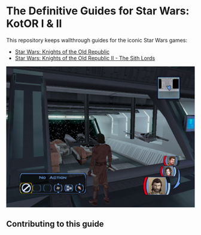 # The Definitive Guides for Star Wars: KotOR I & II

This repository keeps wallthrough guides for the iconic Star Wars games:

- [Star Wars: Knights of the Old Republic](./kotor/walkthrough/000_Index.md)
- [Star Wars: Knights of the Old Republic II - The Sith Lords](./kotor2/walkthrough/000_Index.md)

![](kotor/resources/images/screenshots/levEbonHawk.png)

## Contributing to this guide